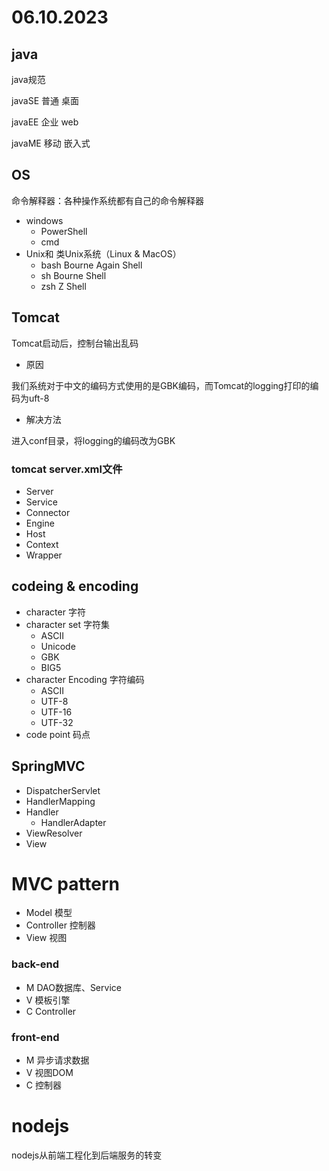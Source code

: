 # 06.10.2023

## java

java规范

javaSE 普通 桌面

javaEE 企业 web

javaME 移动 嵌入式



## OS

命令解释器：各种操作系统都有自己的命令解释器

- windows
  - PowerShell
  - cmd
- Unix和   类Unix系统（Linux & MacOS）
  - bash Bourne Again Shell
  - sh          Bourne Shell
  - zsh         Z Shell



## Tomcat

Tomcat启动后，控制台输出乱码

- 原因

我们系统对于中文的编码方式使用的是GBK编码，而Tomcat的logging打印的编码为uft-8

- 解决方法

进入conf目录，将logging的编码改为GBK



### tomcat server.xml文件

- Server
- Service
- Connector
- Engine
- Host
- Context 
- Wrapper





## codeing & encoding

- character 字符
- character set    字符集
  - ASCII
  - Unicode
  - GBK
  - BIG5
- character Encoding      字符编码
  - ASCII
  - UTF-8
  - UTF-16
  - UTF-32
- code point     码点



## SpringMVC

- DispatcherServlet
- HandlerMapping
- Handler
  - HandlerAdapter																				
- ViewResolver
- View



# MVC pattern

- Model   模型
- Controller   控制器
- View     视图



### back-end

- M     DAO数据库、Service
- V       模板引擎
- C        Controller



### front-end

- M        异步请求数据
- V           视图DOM
- C             控制器



# nodejs

nodejs从前端工程化到后端服务的转变

​                                                                                                                                                                                                                                               









































































































































